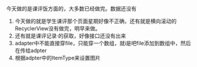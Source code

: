 今天做的是课评饭方面的，大多数已经做完。数据还没有
1. 今天做的就是学生课评那个页面星期好像不正确，还有就是横向滚动的RecyclerView没有做完，明早来做。
2. 还有就是课评记录·的获取，好像接口还没有出来
3. adapter中不能直接穿file，只能穿一个数组，就i是吧file添加到数组中，然后在传给adpter
4. 根据adpter中的ItemType来设置图片
